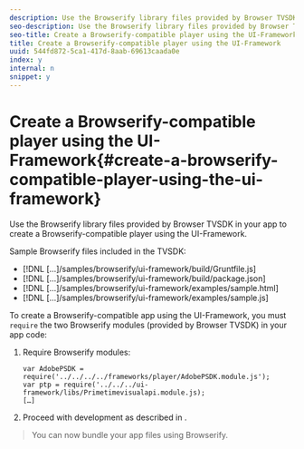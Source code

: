 ```yaml
---
description: Use the Browserify library files provided by Browser TVSDK in your app to create a Browserify-compatible player using the UI-Framework.
seo-description: Use the Browserify library files provided by Browser TVSDK in your app to create a Browserify-compatible player using the UI-Framework.
seo-title: Create a Browserify-compatible player using the UI-Framework
title: Create a Browserify-compatible player using the UI-Framework
uuid: 544fd872-5ca1-417d-8aab-69613caada0e
index: y
internal: n
snippet: y
---
```


# Create a Browserify-compatible player using the UI-Framework{#create-a-browserify-compatible-player-using-the-ui-framework}

Use the Browserify library files provided by Browser TVSDK in your app to create a Browserify-compatible player using the UI-Framework.

Sample Browserify files included in the TVSDK:

* [!DNL […]/samples/browserify/ui-framework/build/Gruntfile.js] 
* [!DNL […]/samples/browserify/ui-framework/build/package.json] 
* [!DNL […]/samples/browserify/ui-framework/examples/sample.html] 
* [!DNL […]/samples/browserify/ui-framework/examples/sample.js]

To create a Browserify-compatible app using the UI-Framework, you must `require` the two Browserify modules (provided by Browser TVSDK) in your app code: 

1. Require Browserify modules:

   ```
   var AdobePSDK = require('../../../../frameworks/player/AdobePSDK.module.js');  
   var ptp = require('../../../ui-framework/libs/Primetimevisualapi.module.js);  
   […]
   ```

1. Proceed with development as described in [](../../../browser-tvsdk-2.4/getting-started/c-psdk-browser-tvsdk-2.4-create-a-basic-player/t-psdk-browser-tvsdk-2.4-create-basic-player-uif.md).
>You can now bundle your app files using Browserify. 

